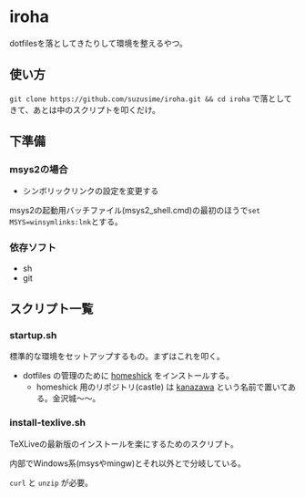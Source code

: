 # iroha
dotfilesを落としてきたりして環境を整えるやつ。

## 使い方
`git clone https://github.com/suzusime/iroha.git && cd iroha`
で落としてきて、あとは中のスクリプトを叩くだけ。

## 下準備
### msys2の場合
- シンボリックリンクの設定を変更する

msys2の起動用バッチファイル(msys2_shell.cmd)の最初のほうで`set MSYS=winsymlinks:lnk`とする。

### 依存ソフト
- sh
- git

## スクリプト一覧
### startup.sh
標準的な環境をセットアップするもの。まずはこれを叩く。

* dotfiles の管理のために [homeshick](https://github.com/andsens/homeshick) をインストールする。
  * homeshick 用のリポジトリ(castle) は [kanazawa](https://github.com/suzusime/kanazawa) という名前で置いてある。金沢城～～。


### install-texlive.sh
TeXLiveの最新版のインストールを楽にするためのスクリプト。

内部でWindows系(msysやmingw)とそれ以外とで分岐している。

`curl` と `unzip` が必要。
